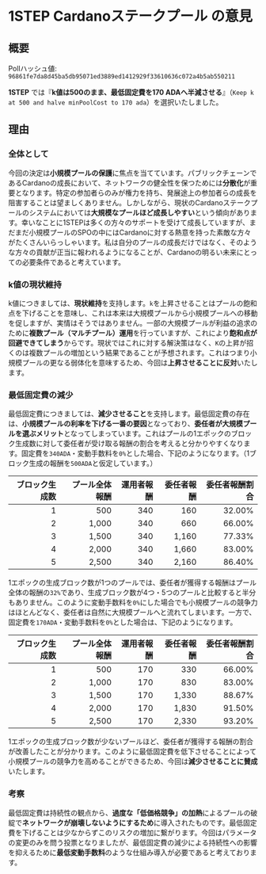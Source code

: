 # 1STEP Cardanoステークプール の意見

## 概要

Pollハッシュ値: `96861fe7da8d45ba5db95071ed3889ed1412929f33610636c072a4b5ab550211`

**1STEP** では『**k値は500のまま、最低固定費を170 ADAへ半減させる**』（`Keep k at 500 and halve minPoolCost to 170 ada`）を選択いたしました。

## 理由

### 全体として

今回の決定は**小規模プールの保護**に焦点を当てています。パブリックチェーンであるCardanoの成長において、ネットワークの健全性を保つためには**分散化**が重要となります。特定の参加者らのみが権力を持ち、発展途上の参加者らの成長を阻害することは望ましくありません。しかしながら、現状のCardanoステークプールのシステムにおいては**大規模なプールほど成長しやすい**という傾向があります。幸いなことに1STEPは多くの方々のサポートを受けて成長していますが、まだまだ小規模プールのSPOの中にはCardanoに対する熱意を持った素敵な方々がたくさんいらっしゃいます。私は自分のプールの成長だけではなく、そのような方々の貢献が正当に報われるようになることが、Cardanoの明るい未来にとっての必要条件であると考えています。

### k値の現状維持

k値につきましては、**現状維持**を支持します。`k`を上昇させることはプールの飽和点を下げることを意味し、これは本来は大規模プールから小規模プールへの移動を促しますが、実情はそうではありません。一部の大規模プールが利益の追求のために**複数プール（マルチプール）運用**を行っていますが、これにより**飽和点が回避できてしまう**からです。現状ではこれに対する解決策はなく、`K`の上昇が招くのは複数プールの増加という結果であることが予想されます。これはつまり小規模プールの更なる弱体化を意味するため、今回は**上昇させることに反対**いたします。

### 最低固定費の減少

最低固定費につきましては、**減少させること**を支持します。最低固定費の存在は、**小規模プールの利率を下げる一番の要因**となっており、**委任者が大規模プールを選ぶメリット**となってしまっています。これはプールの1エポックのブロック生成数に対して委任者が受け取る報酬の割合を考えると分かりやすくなります。固定費を`340ADA`・変動手数料を`0%`とした場合、下記のようになります。（1ブロック生成の報酬を`500ADA`と仮定しています。）

| ブロック生成数 | プール全体報酬 | 運用者報酬 | 委任者報酬 | 委任者報酬割合 |
|---:|---:|---:|---:|---:|
| 1 | 500 | 340 | 160 | 32.00% |
| 2 | 1,000 | 340 | 660 | 66.00% |
| 3 | 1,500 | 340 | 1,160 | 77.33% |
| 4 | 2,000 | 340 | 1,660 | 83.00% |
| 5 | 2,500 | 340 | 2,160 | 86.40% |

1エポックの生成ブロック数が1つのプールでは、委任者が獲得する報酬はプール全体の報酬の`32%`であり、生成ブロック数が4つ・5つのプールと比較すると半分もありません。このように変動手数料を`0%`にした場合でも小規模プールの競争力はほとんどなく、委任者は自然に大規模プールへと流れてしまいます。一方で、固定費を`170ADA`・変動手数料を`0%`とした場合は、下記のようになります。

| ブロック生成数 | プール全体報酬 | 運用者報酬 | 委任者報酬 | 委任者報酬割合 |
|---:|---:|---:|---:|---:|
| 1 | 500 | 170 | 330 | 66.00% |
| 2 | 1,000 | 170 | 830 | 83.00% |
| 3 | 1,500 | 170 | 1,330 | 88.67% |
| 4 | 2,000 | 170 | 1,830 | 91.50% |
| 5 | 2,500 | 170 | 2,330 | 93.20% |

1エポックの生成ブロック数が少ないプールほど、委任者が獲得する報酬の割合が改善したことが分かります。このように最低固定費を低下させることによって小規模プールの競争力を高めることができるため、今回は**減少させることに賛成**いたします。

### 考察

最低固定費は持続性の観点から、**過度な「低価格競争」の加熱**によるプールの破綻で**ネットワークが崩壊しないようにするため**に導入されたものです。最低固定費を下げることは少なからずこのリスクの増加に繋がります。今回はパラメータの変更のみを問う投票となりましたが、最低固定費の減少による持続性への影響を抑えるために**最低変動手数料**のような仕組み導入が必要であると考えております。
